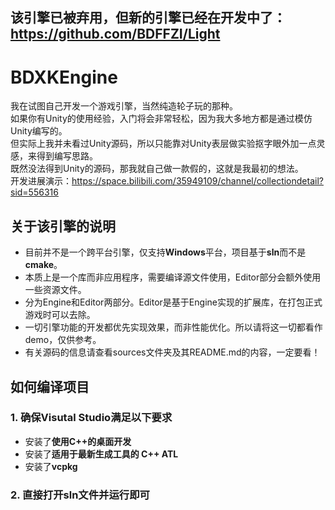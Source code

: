 该引擎已被弃用，但新的引擎已经在开发中了：  
https://github.com/BDFFZI/Light
---
# BDXKEngine
我在试图自己开发一个游戏引擎，当然纯造轮子玩的那种。</br>
如果你有Unity的使用经验，入门将会非常轻松，因为我大多地方都是通过模仿Unity编写的。</br>
但实际上我并未看过Unity源码，所以只能靠对Unity表层做实验抠字眼外加一点灵感，来得到编写思路。</br>
既然没法得到Unity的源码，那我就自己做一款假的，这就是我最初的想法。</br>
开发进展演示：https://space.bilibili.com/35949109/channel/collectiondetail?sid=556316
## 关于该引擎的说明
- 目前并不是一个跨平台引擎，仅支持**Windows**平台，项目基于**sln**而不是**cmake**。
- 本质上是一个库而非应用程序，需要编译源文件使用，Editor部分会额外使用一些资源文件。
- 分为Engine和Editor两部分。Editor是基于Engine实现的扩展库，在打包正式游戏时可以去除。
- 一切引擎功能的开发都优先实现效果，而非性能优化。所以请将这一切都看作demo，仅供参考。
- 有关源码的信息请查看sources文件夹及其README.md的内容，一定要看！
## 如何编译项目
### 1. 确保Visutal Studio满足以下要求
- 安装了**使用C++的桌面开发**
- 安装了**适用于最新生成工具的 C++ ATL**
- 安装了**vcpkg**
### 2. 直接打开sln文件并运行即可

